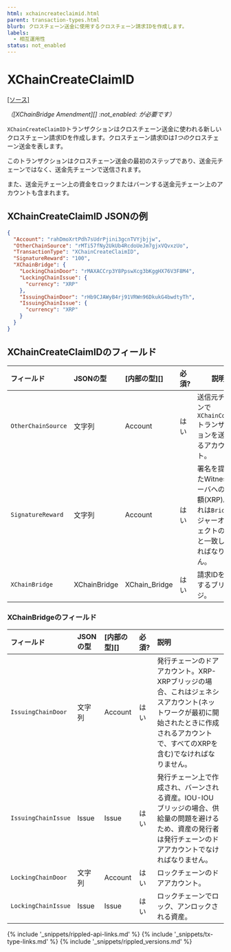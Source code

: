 ```yaml
---
html: xchaincreateclaimid.html 
parent: transaction-types.html
blurb: クロスチェーン送金に使用するクロスチェーン請求IDを作成します。
labels:
  - 相互運用性
status: not_enabled
---
```

# XChainCreateClaimID
[[ソース]](https://github.com/XRPLF/rippled/blob/master/src/ripple/protocol/impl/TxFormats.cpp#L399-L406 "ソース")

_（[XChainBridge Amendment][] :not_enabled: が必要です）_

`XChainCreateClaimID`トランザクションはクロスチェーン送金に使われる新しいクロスチェーン請求IDを作成します。クロスチェーン請求IDは*1つの*クロスチェーン送金を表します。

このトランザクションはクロスチェーン送金の最初のステップであり、送金元チェーンではなく、送金先チェーンで送信されます。

また、送金元チェーン上の資金をロックまたはバーンする送金元チェーン上のアカウントも含まれます。


## XChainCreateClaimID JSONの例

```json
{
  "Account": "rahDmoXrtPdh7sUdrPjini3gcnTVYjbjjw",
  "OtherChainSource": "rMTi57fNy2UkUb4RcdoUeJm7gjxVQvxzUo",
  "TransactionType": "XChainCreateClaimID",
  "SignatureReward": "100",
  "XChainBridge": {
    "LockingChainDoor": "rMAXACCrp3Y8PpswXcg3bKggHX76V3F8M4",
    "LockingChainIssue": {
      "currency": "XRP"
    },
    "IssuingChainDoor": "rHb9CJAWyB4rj91VRWn96DkukG4bwdtyTh",
    "IssuingChainIssue": {
      "currency": "XRP"
    }
  }
}
```


## XChainCreateClaimIDのフィールド

| フィールド           | JSONの型     | [内部の型][]    | 必須? | 説明 |
|:-------------------|:-------------|:--------------|:------|-----|
| `OtherChainSource` | 文字列        | Account       | はい  | 送信元チェーンで`XChainCommit`トランザクションを送信するアカウント。 |
| `SignatureReward`  | 文字列        | Account       | はい  | 署名を提供したWitnessサーバへの報酬額(XRP)。これは`Bridge`レジャーオブジェクトの金額と一致しなければなりません。 |
| `XChainBridge`     | XChainBridge | XChain_Bridge | はい  | 請求IDを作成するブリッジ。 |


### XChainBridgeのフィールド

| フィールド            | JSONの型 | [内部の型][] | 必須? | 説明 |
|:--------------------|:---------|:-----------|:------|:----|
| `IssuingChainDoor`  | 文字列    | Account    | はい  | 発行チェーンのドアアカウント。XRP-XRPブリッジの場合、これはジェネシスアカウント(ネットワークが最初に開始されたときに作成されるアカウントで、すべてのXRPを含む)でなければなりません。 |
| `IssuingChainIssue` | Issue    | Issue      | はい  | 発行チェーン上で作成され、バーンされる資産。IOU-IOUブリッジの場合、供給量の問題を避けるため、資産の発行者は発行チェーンのドアアカウントでなければなりません。 |
| `LockingChainDoor`  | 文字列    | Account    | はい  | ロックチェーンのドアアカウント。 |
| `LockingChainIssue` | Issue    | Issue      | はい  | ロックチェーンでロック、アンロックされる資産。 |


<!--{# common link defs #}-->
{% include '_snippets/rippled-api-links.md' %}
{% include '_snippets/tx-type-links.md' %}
{% include '_snippets/rippled_versions.md' %}
